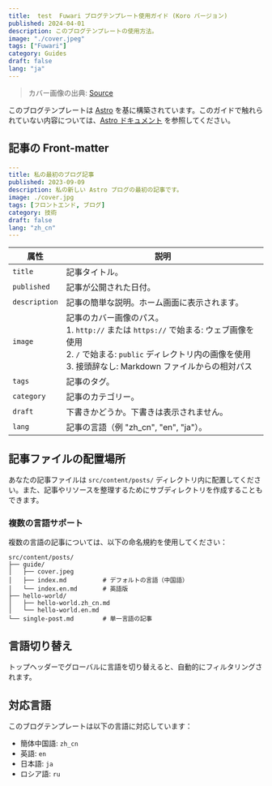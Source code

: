 ```yaml
---
title:  test  Fuwari ブログテンプレート使用ガイド (Koro バージョン)
published: 2024-04-01
description: このブログテンプレートの使用方法。
image: "./cover.jpeg"
tags: ["Fuwari"]
category: Guides
draft: false
lang: "ja"
---
```


> カバー画像の出典: [Source](https://image.civitai.com/xG1nkqKTMzGDvpLrqFT7WA/208fc754-890d-4adb-9753-2c963332675d/width=2048/01651-1456859105-(colour_1.5),girl,_Blue,yellow,green,cyan,purple,red,pink,_best,8k,UHD,masterpiece,male%20focus,%201boy,gloves,%20ponytail,%20long%20hair,.jpeg)

このブログテンプレートは [Astro](https://astro.build/) を基に構築されています。このガイドで触れられていない内容については、[Astro ドキュメント](https://docs.astro.build/) を参照してください。

## 記事の Front-matter

```yaml
---
title: 私の最初のブログ記事
published: 2023-09-09
description: 私の新しい Astro ブログの最初の記事です。
image: ./cover.jpg
tags: [フロントエンド, ブログ]
category: 技術
draft: false
lang: "zh_cn"
---
```

| 属性          | 説明                                                                                                                                                                                                 |
|---------------|------------------------------------------------------------------------------------------------------------------------------------------------------------------------------------------------------|
| `title`       | 記事タイトル。                                                                                                                                                                                      |
| `published`   | 記事が公開された日付。                                                                                                                                                                            |
| `description` | 記事の簡単な説明。ホーム画面に表示されます。                                                                                                                                                                   |
| `image`       | 記事のカバー画像のパス。<br/>1. `http://` または `https://` で始まる: ウェブ画像を使用<br/>2. `/` で始まる: `public` ディレクトリ内の画像を使用<br/>3. 接頭辞なし: Markdown ファイルからの相対パス |
| `tags`        | 記事のタグ。                                                                                                                                                                                       |
| `category`    | 記事のカテゴリー。                                                                                                                                                                                   |
| `draft`        | 下書きかどうか。下書きは表示されません。                                                                                                                                                                    |
| `lang`        | 記事の言語（例 "zh_cn", "en", "ja"）。                                                                                                                                                    |

## 記事ファイルの配置場所

あなたの記事ファイルは `src/content/posts/` ディレクトリ内に配置してください。また、記事やリソースを整理するためにサブディレクトリを作成することもできます。

### 複数の言語サポート

複数の言語の記事については、以下の命名規約を使用してください：

```
src/content/posts/
├── guide/
│   ├── cover.jpeg
│   ├── index.md          # デフォルトの言語（中国語）
│   └── index.en.md       # 英語版
├── hello-world/
│   ├── hello-world.zh_cn.md
│   └── hello-world.en.md
└── single-post.md        # 単一言語の記事
```

## 言語切り替え
トップヘッダーでグローバルに言語を切り替えると、自動的にフィルタリングされます。

## 対応言語

このブログテンプレートは以下の言語に対応しています：
- 簡体中国語: `zh_cn`
- 英語: `en`
- 日本語: `ja`
- ロシア語: `ru`